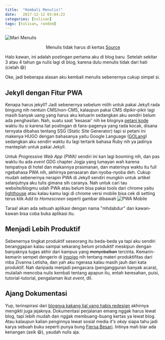 ```yaml
---
title:  "Kembali Menulis!"
date:   2017-12-12 03:04:23
categories: [tulisan]
tags: [tulisan, random]
---
```


![Mari Menulis](https://ak9.picdn.net/shutterstock/videos/14941816/thumb/1.jpg)
<center>Menulis tidak harus di kertas <a href="http://hdfootagestock.com">Source</a></center>


Halo kawan, ini adalah postingan pertama aku di blog baru. Setelah sekitar 3 atau 4 tahun ga nulis lagi di blog, karena dulu menulis tidak dari hati (cielah :smile:)

Oke, jadi beberapa alasan aku kembali menulis sebenernya cukup simpel si.

## Jekyll dengan Fitur PWA
Kenapa harus jekyll? Jadi sebenernya sebelum milih untuk pakai Jekyll rada bingung nih nentuin CMS/non-CMS, kalaupun pakai CMS dipikir-pikir lagi masih banyak uang yang harus aku keluarin sedangkan aku sendiri belum ada penghasilan. Nah, suatu saat 'kesasar' nih ke blognya [petani kode](https://petanikode.com) waktu itu si karena liat postingan di fans-pagenya yang rada kocak, disana ternyata dibahas tentang SSG (Static Site Generator) tapi si petani ini makenya HUGO dengan bahasanya yaitu Google Language ([GOLang](https://golang.org)) sedangkan aku sendiri waktu itu lagi tertarik bahasa Ruby nih ya jadinya manteplah untuk pakai Jekyll.

Untuk *Progressive Web App (PWA)* sendiri ini kan lagi booming nih, dan pas waktu itu ada *event* GDG chapter Jogja yang lumayan wah karena tempatnya di hotel dan makannya prasmanan, dan materinya waktu itu full ngebahasa PWA nih, akhirnya penasaran dan nyoba-nyoba deh. Cukup mudah sebenernya nerapin PWA di Jekyll sendiri mungkin untuk artikel selanjutnya aku tulis gimana sih caranya. Nah untuk cari tau website/blogmu udah PWA atau belum bisa pakai tools dari chrome yaitu [lighthouse](https://chrome.google.com/webstore/detail/lighthouse/blipmdconlkpinefehnmjammfjpmpbjk) atau kalau kamu lagi di chrome versi mobile bisa cek di setting terus klik *Add to Homescreen* seperti gambar dibawah
![PWA Mobile](http://mhdabdur.me/images/pwa1.jpg)

Taraa! akan ada sebuah aplikasi dengan nama "mhdabdur" dan kawan-kawan bisa coba buka aplikasi itu.

## Menjadi Lebih Produktif
Sebenernya tingkat produktif seseorang itu beda-beda ya tapi aku sendiri beranggapan kalau sampai sekarang belum produktif meskipun dengan banyaknya tugas akhir dari kampus yang ~~menyebalkan~~ tercinta. Kemarin-kemarin sempet dengerin di [inspigo](https://inspigo.id/) nih tentang materi produktifitas dari mba Zivanna Letisha, dan yah aku ngerasa kalau masih jauh dari kata produktif. Nah daripada menjadi pengacara (pengangguran banyak acara), mulailah mencoba nulis kembali tentang apapun itu, entah keresahan, puisi, tutorial-tutorial, pengalaman ikut *event*, dll.

## Ajang Dokumentasi
Yup, terinspirasi dari [blognya kakang Ijal yang habis redesign](http://ijalfauzi.com/2017/11/dokumentasikan-pengalaman-hidup-ke-dalam-sebuah-blog-ft-domainesia) akhirnya mengikti juga jejaknya. Dokumentasi perjalanan emang nggak harus lewat blog, tapi lebih mudah dan nggak membuang-buang kertas ya lewat blog. Atau kalaupun kalian penginnya lewat sosial media *it's okay* siapa tahu jadi karya sebuah buku seperti punya bung [Fiersa Besari](https://www.goodreads.com/book/show/31604219-garis-waktu). Intinya mah biar ada kenangan (asik :laughing:), yaudah nulis aja.
